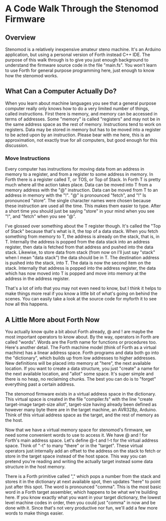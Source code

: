 # A Code Walk Through the Stenomod Firmware

## Overview

Stenomod is a relatively inexpensive amateur steno machine. It's an Arduino application, but using a personal version of Forth instead C++ IDE. The purpose of this walk through is to give you just enough background to understand the firmware source code in the file "main.fs". You won't learn to use Forth for general purpose programming here, just enough to know how the stenomod works.

## What Can a Computer Actually Do?

When you learn about machine languages you see that a general purpose computer really only knows how to do a very limited number of things, called instructions. First there is memory, and memory can be accessed in terms of addresses. Some "memory" is called "registers" and may not be in the same address space as the rest of memory. Instructions tend to work on registers. Data may be stored in memory but has to be moved into a register to be acted upon by an instruction. Please bear with me here, this is an approximation, not exactly true for all computers, but good enough for this discussion.

### Move Instructions

Every computer has instructions for moving data from an address in memory to a register, and from a register to some address in memory. In Forth there is a register called T, or TOS, or Top of Stack. In Forth T is pretty much where all the action takes place. Data can be moved into T from a memory address with the "@" instruction. Data can be moved from T to an address in memory with the "!". "@" is pronounced "fetch", and "!" Is pronounced "store". The single character names were chosen because these instruction are used all the time. This makes them easier to type. After a short time you should just be saying "store" in your mind when you see "!", and "fetch" when you see "@".

I've glossed over something about the T register though. It's called the "Top of Stack" because that's what is it, the top of a data stack. When you fetch something from memory to T, the address is already on the stack, that is, in T. Internally the address is popped from the data stack into an address register, then data is fetched from that address and pushed into the data stack. Likewise, to store data from stack (from now on I'll just say "stack" when I mean "data stack") the data should be in T. The destination address is pushed into the stack, into T. The data is now the second item on the stack. Internally that address is popped into the address register, the data which has now moved into T is popped and move into memory at the address in the address register.

That's a lot of info that you may not even need to know, but I think it helps to make things more real if you know a little bit of what's going on behind the scenes. You can easily take a look at the source code for myforth it to see how all this happens.

## A Little More about Forth Now

You actually know quite a bit about Forth already, @ and ! are maybe the most important operators to know about. By the way, operators in Forth are called "words". Words are the Forth name for functions or procedures too. Here's another detail. The Forth machine model (think of Forth as a virtual machine) has a linear address space. Forth programs and data both go into the "dictionary", which builds up from low addresses to higher addresses. New definitions will be placed into memory at "here", the next available location. If you want to create a data structure, you just "create" a name for the next available location, and "allot" some space. It's super simple and there is no heap, no reclaiming chunks. The best you can do is to "forget" everything past a certain address.

The stenomod firmware exists in a virtual address space in the dictionary. This virtual space is created in the file "compiler.fs" with the line "create target-image target-size allot", target-size having already been defined as however many byte there are in the target machine, an AVR328p, Arduino. Think of this virtual address space as the target, and the rest of memory as the host.

Now that we have a virtual memory space for stenomod's firmware, we need some convenient words to use to access it. We have @ and ! for Forth's main address space. Let's define @-t and !-t for the virtual address space. Think of "-t" to many "there" or in the "target". These virtual operators just internally add an offset to the address on the stack to fetch or store in the  target space instead of the host space. This way you can pretend you're reading and writing the actually target instead some data structure in the host memory.

There is a Forth primitive called "," which pops a number from the stack and stores it in the dictionary at next available spot, then updates "here" to point just after this spot. The word is pronounced "comma". This is the most basic word in a Forth target assembler, which happens to be what we're building here. If you know exactly what you want in your target dictionary, the lowest level machine codes in order, then you could just "comma" in now and be done with it. Since that's not very productive nor fun, we'll add a few more words to make things easier.
